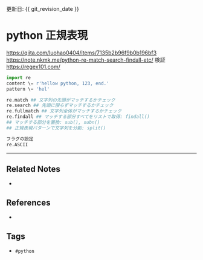 更新日: {{ git_revision_date }}

# python 正規表現
https://qiita.com/luohao0404/items/7135b2b96f9b0b196bf3
https://note.nkmk.me/python-re-match-search-findall-etc/
検証　https://regex101.com/

```py
import re
content \= r'hellow python, 123, end.' 
pattern \= 'hel'

re.match ## 文字列の先頭がマッチするかチェック
re.search ## 先頭に限らずマッチするかチェック
re.fullmatch ## 文字列全体がマッチするかチェック
re.findall ## マッチする部分すべてをリストで取得: findall()
## マッチする部分を置換: sub(), subn()
## 正規表現パターンで文字列を分割: split()

フラグの設定
re.ASCII

```

---
## Related Notes
- 

## References
- 

## Tags
- `#python` 